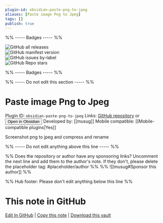 ```yaml
---
plugin-id: obsidian-paste-png-to-jpeg
aliases: [Paste image Png to Jpeg]
tags: []
publish: true
---
```


%% ----- Badges ----- %%

![GitHub all releases](https://img.shields.io/github/downloads/musug/obsidian-paste-png-to-jpeg/total?color=573E7A&logo=github&style=for-the-badge)  
![GitHub manifest version](https://img.shields.io/github/manifest-json/v/musug/obsidian-paste-png-to-jpeg?color=573E7A&logo=github&style=for-the-badge)  
![GitHub issues by-label](https://img.shields.io/github/issues/musug/obsidian-paste-png-to-jpeg/help%20wanted?color=573E7A&logo=github&style=for-the-badge)  
![GitHub Repo stars](https://img.shields.io/github/stars/musug/obsidian-paste-png-to-jpeg?color=573E7A&logo=github&style=for-the-badge)

%% ----- Badges ----- %%

%% ----- Do not edit this section ----- %%

# Paste image Png to Jpeg

Plugin ID: `obsidian-paste-png-to-jpeg`
Links: [GitHub repository](https://github.com/musug/obsidian-paste-png-to-jpeg) or [<button id=HH>Open in Obsidian</button>](obsidian://show-plugin?id=obsidian-paste-png-to-jpeg)
Developed by: [[musug]]
Mobile compatible: [[Mobile-compatible plugins|Yes]]

Screenshot png to jpeg and compress and rename

%% ----- Do not edit anything above this line ----- %%

%% Does the repository or author have any sponsoring links? Uncomment the next line and add them to the author's note. If they don't, please delete the placeholder tag: #placeholder/author %%
%% ![[musug#Sponsor this author]] %%

%% Hub footer: Please don't edit anything below this line %%

# This note in GitHub

<span class="git-footer">[Edit In GitHub](https://github.dev/obsidian-community/obsidian-hub/blob/main/02%20-%20Community%20Expansions/02.05%20All%20Community%20Expansions/Plugins/obsidian-paste-png-to-jpeg.md "git-hub-edit-note") | [Copy this note](https://raw.githubusercontent.com/obsidian-community/obsidian-hub/main/02%20-%20Community%20Expansions/02.05%20All%20Community%20Expansions/Plugins/obsidian-paste-png-to-jpeg.md "git-hub-copy-note") | [Download this vault](https://github.com/obsidian-community/obsidian-hub/archive/refs/heads/main.zip "git-hub-download-vault") </span>
